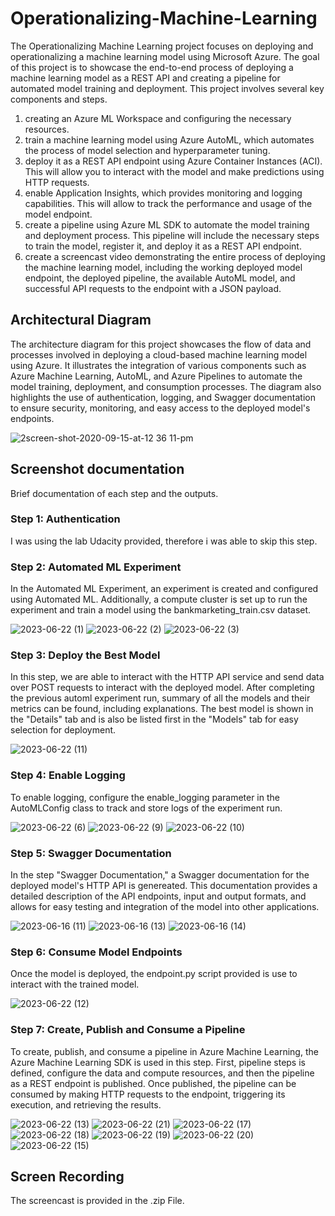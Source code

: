 # Operationalizing-Machine-Learning

The Operationalizing Machine Learning project focuses on deploying and operationalizing a machine learning model using Microsoft Azure. The goal of this project is to showcase the end-to-end process of deploying a machine learning model as a REST API and creating a pipeline for automated model training and deployment.
This project involves several key components and steps. 

1. creating an Azure ML Workspace and configuring the necessary resources. 
2. train a machine learning model using Azure AutoML, which automates the process of model selection and hyperparameter tuning.
3. deploy it as a REST API endpoint using Azure Container Instances (ACI). This will allow you to interact with the model and make predictions using HTTP requests.
4.  enable Application Insights, which provides monitoring and logging capabilities. This will allow to track the performance and usage of the model endpoint.
5. create a pipeline using Azure ML SDK to automate the model training and deployment process. This pipeline will include the necessary steps to train the model, register it, and deploy it as a REST API endpoint.
6. create a screencast video demonstrating the entire process of deploying the machine learning model, including the working deployed model endpoint, the deployed pipeline, the available AutoML model, and successful API requests to the endpoint with a JSON payload.



## Architectural Diagram
The architecture diagram for this project showcases the flow of data and processes involved in deploying a cloud-based machine learning model using Azure. It illustrates the integration of various components such as Azure Machine Learning, AutoML, and Azure Pipelines to automate the model training, deployment, and consumption processes. The diagram also highlights the use of authentication, logging, and Swagger documentation to ensure security, monitoring, and easy access to the deployed model's endpoints.

![2screen-shot-2020-09-15-at-12 36 11-pm](Screenshots/screen-shot-2020-09-15-at-12.36.11-pm.png)

## Screenshot documentation
Brief documentation of each step and the outputs.

### Step 1: Authentication
I was using the lab Udacity provided, therefore i was able to skip this step.

### Step 2: Automated ML Experiment

In the Automated ML Experiment, an experiment is created and configured using Automated ML. Additionally, a compute cluster is set up to run the experiment and train a model using the bankmarketing_train.csv dataset.

![2023-06-22 (1)](Screenshots/2023-06-22%20(1).png)
![2023-06-22 (2)](Screenshots/2023-06-22%20(2).png)
![2023-06-22 (3)](Screenshots/2023-06-22%20(3).png)

### Step 3: Deploy the Best Model

In this step, we are able to interact with the HTTP API service and send data over POST requests to interact with the deployed model. After completing the previous automl experiment run, summary of all the models and their metrics can be found, including explanations. The best model is shown in the "Details" tab and is also be listed first in the "Models" tab for easy selection for deployment.

![2023-06-22 (11)](Screenshots/2023-06-22%20(11).png)

### Step 4: Enable Logging

To enable logging, configure the enable_logging parameter in the AutoMLConfig class to track and store logs of the experiment run.

![2023-06-22 (6)](Screenshots/2023-06-22%20(6).png)
![2023-06-22 (9)](Screenshots/2023-06-22%20(9).png)
![2023-06-22 (10)](Screenshots/2023-06-22%20(10).png)

### Step 5: Swagger Documentation

In the step "Swagger Documentation," a Swagger documentation for the deployed model's HTTP API is genereated. This documentation provides a detailed description of the API endpoints, input and output formats, and allows for easy testing and integration of the model into other applications.

![2023-06-16 (11)](Screenshots/2023-06-16%20(11).png)
![2023-06-16 (13)](Screenshots/2023-06-16%20(13).png)
![2023-06-16 (14)](Screenshots/2023-06-16%20(14).png)

### Step 6: Consume Model Endpoints
Once the model is deployed, the endpoint.py script provided is use to interact with the trained model. 

![2023-06-22 (12)](Screenshots/2023-06-22%20(12).png)

### Step 7: Create, Publish and Consume a Pipeline

To create, publish, and consume a pipeline in Azure Machine Learning, the Azure Machine Learning SDK is used in this step. First, pipeline steps is defined, configure the data and compute resources, and then the pipeline as a REST endpoint is published. Once published, the pipeline can be consumed by making HTTP requests to the endpoint, triggering its execution, and retrieving the results.

![2023-06-22 (13)](Screenshots/2023-06-22%20(13).png)
![2023-06-22 (21)](Screenshots/2023-06-22%20(21).png)
![2023-06-22 (17)](Screenshots/2023-06-22%20(17).png)
![2023-06-22 (18)](Screenshots/2023-06-22%20(18).png)
![2023-06-22 (19)](Screenshots/2023-06-22%20(19).png)
![2023-06-22 (20)](Screenshots/2023-06-22%20(20).png)
![2023-06-22 (15)](Screenshots/2023-06-22%20(15).png)


## Screen Recording
The screencast is provided in the .zip File.


